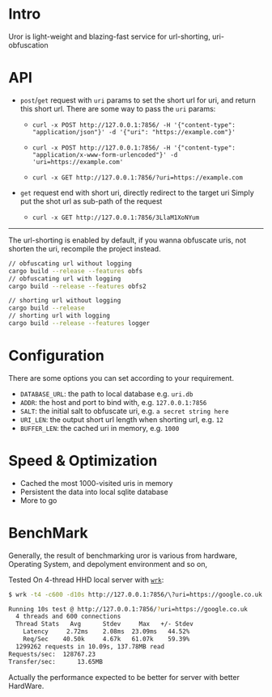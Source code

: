 # Intro
Uror is light-weight and blazing-fast service for url-shorting, uri-obfuscation 

# API
- `post`/`get` request with `uri` params to set the short url for uri, and return this short url. There are some way to pass the `uri` params:

  - `curl -x POST http://127.0.0.1:7856/ -H '{"content-type": "application/json"}' -d '{"uri": "https://example.com"}' ` 

  - `curl -x POST http://127.0.0.1:7856/ -H '{"content-type": "application/x-www-form-urlencoded"}' -d 'uri=https://example.com' ` 

  - `curl -x GET http://127.0.0.1:7856/?uri=https://example.com `

- `get` request end with short uri, directly redirect to the target uri 
	Simply put the shot url as sub-path of the request  

  - `curl -x GET http://127.0.0.1:7856/3LlaM1XoNYum`

---

The url-shorting is enabled by default, if you wanna obfuscate uris, not shorten the uri, recompile the project instead.
```bash 
// obfuscating url without logging 
cargo build --release --features obfs
// obfuscating url with logging 
cargo build --release --features obfs2 

// shorting url without logging 
cargo build --release 
// shorting url with logging 
cargo build --release --features logger
```
# Configuration

There are some options you can set according to your requirement.
- `DATABASE_URL`: the path to local database e.g. `uri.db`
- `ADDR`: the host and port to bind with, e.g. `127.0.0.1:7856`
- `SALT`: the initial salt to obfuscate uri, e.g. `a secret string here`
- `URI_LEN`: the output short url length when shorting url, e.g. `12`
- `BUFFER_LEN`: the cached uri in memory, e.g. `1000`

# Speed & Optimization 

- Cached the most 1000-visited uris in memory
- Persistent the data into local sqlite database 
- More to go

# BenchMark

Generally, the result of benchmarking uror is various from hardware, Operating System, and depolyment environment and so on,

Tested On 4-thread HHD local server with [`wrk`](https://github.com/wg/wrk):
```bash 
$ wrk -t4 -c600 -d10s http://127.0.0.1:7856/\?uri=https://google.co.uk

Running 10s test @ http://127.0.0.1:7856/?uri=https://google.co.uk
  4 threads and 600 connections
  Thread Stats   Avg      Stdev     Max   +/- Stdev
    Latency     2.72ms    2.08ms  23.09ms   44.52%
    Req/Sec    40.50k     4.67k   61.07k    59.39%
  1299262 requests in 10.09s, 137.78MB read
Requests/sec:  128767.23
Transfer/sec:      13.65MB
```

Actually the performance expected to be better for server with better HardWare.
